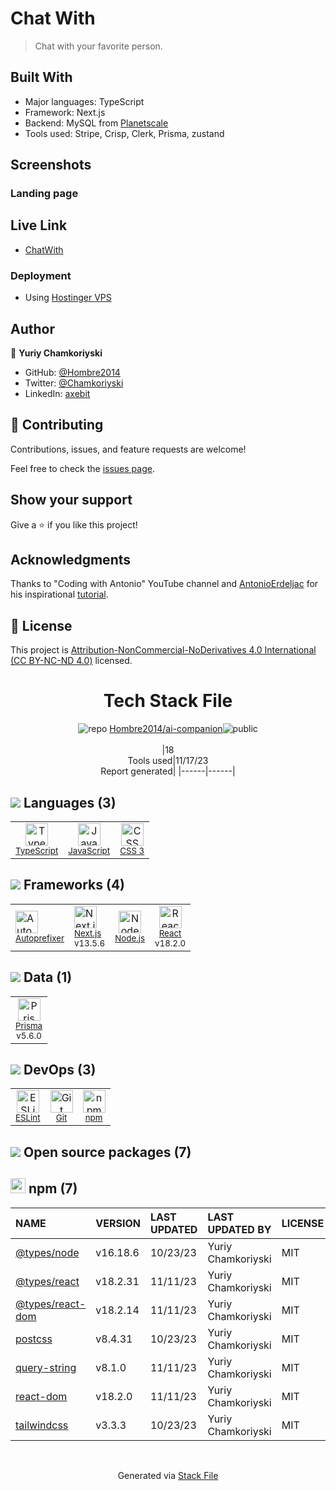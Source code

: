 # Chat With

> Chat with your favorite person.

## Built With

- Major languages: TypeScript
- Framework: Next.js
- Backend: MySQL from [Planetscale](https://app.planetscale.com/)
- Tools used: Stripe, Crisp, Clerk, Prisma, zustand

## Screenshots

### Landing page

<!-- ![Home](/public/my-tools.JPG) -->

<!-- ### Dashboard page

![Dashboard](/public/Dashboard.JPG)

### Conversation page

![Conversation](/public/Conversation.JPG)

### Pricing

![Pricing](/public/Pricing.JPG) -->

## Live Link

- [ChatWith](https://my-tools.ai/chat-with)

### Deployment

- Using [Hostinger VPS](https://hostinger.com)

## Author

👤 **Yuriy Chamkoriyski**

- GitHub: [@Hombre2014](https://github.com/Hombre2014)
- Twitter: [@Chamkoriyski](https://twitter.com/Chamkoriyski)
- LinkedIn: [axebit](https://linkedin.com/in/axebit)

## 🤝 Contributing

Contributions, issues, and feature requests are welcome!

Feel free to check the [issues page](https://github.com/Hombre/ai-companion/issues).

## Show your support

Give a ⭐️ if you like this project!

## Acknowledgments

Thanks to "Coding with Antonio" YouTube channel and [AntonioErdeljac](https://github.com/AntonioErdeljac) for his inspirational [tutorial](https://www.youtube.com/watch?v=PjYWpd7xkaM&t=368s&ab_channel=CodeWithAntonio).

## 📝 License

This project is [Attribution-NonCommercial-NoDerivatives 4.0 International (CC BY-NC-ND 4.0)](./license.md) licensed.

<div align="center">

# Tech Stack File

![](https://img.stackshare.io/repo.svg 'repo') [Hombre2014/ai-companion](https://github.com/Hombre2014/ai-companion)![](https://img.stackshare.io/public_badge.svg 'public')
<br/><br/>
|18<br/>Tools used|11/17/23 <br/>Report generated|
|------|------|

</div>

## <img src='https://img.stackshare.io/languages.svg'/> Languages (3)

<table><tr>
  <td align='center'>
  <img width='36' height='36' src='https://img.stackshare.io/service/1612/bynNY5dJ.jpg' alt='TypeScript'>
  <br>
  <sub><a href="http://www.typescriptlang.org">TypeScript</a></sub>
  <br>
  <sub></sub>
</td>

<td align='center'>
  <img width='36' height='36' src='https://img.stackshare.io/service/1209/javascript.jpeg' alt='JavaScript'>
  <br>
  <sub><a href="https://developer.mozilla.org/en-US/docs/Web/JavaScript">JavaScript</a></sub>
  <br>
  <sub></sub>
</td>

<td align='center'>
  <img width='36' height='36' src='https://img.stackshare.io/service/6727/css.png' alt='CSS 3'>
  <br>
  <sub><a href="https://developer.mozilla.org/en-US/docs/Web/CSS/CSS3">CSS 3</a></sub>
  <br>
  <sub></sub>
</td>

</tr>
</table>

## <img src='https://img.stackshare.io/frameworks.svg'/> Frameworks (4)

<table><tr>
  <td align='top'>
  <img width='36' height='36' src='https://img.stackshare.io/service/2202/72d087642cfce6fef6f2dabec5bf49e8_400x400.png' alt='Autoprefixer'>
  <br>
  <sub><a href="https://github.com/postcss/autoprefixer">Autoprefixer</a></sub>
  <br>
  <sub></sub>
</td>

<td align='top'>
  <img width='36' height='36' src='https://img.stackshare.io/service/5936/nextjs.png' alt='Next.js'>
  <br>
  <sub><a href="https://nextjs.org/">Next.js</a></sub>
  <br>
  <sub>v13.5.6</sub>
</td>

<td align='center'>
  <img width='36' height='36' src='https://img.stackshare.io/service/1011/n1JRsFeB_400x400.png' alt='Node.js'>
  <br>
  <sub><a href="http://nodejs.org/">Node.js</a></sub>
  <br>
  <sub></sub>
</td>

<td align='center'>
  <img width='36' height='36' src='https://img.stackshare.io/service/1020/OYIaJ1KK.png' alt='React'>
  <br>
  <sub><a href="https://reactjs.org/">React</a></sub>
  <br>
  <sub>v18.2.0</sub>
</td>

</tr>
</table>

## <img src='https://img.stackshare.io/databases.svg'/> Data (1)

<table><tr>
  <td align='center'>
  <img width='36' height='36' src='https://img.stackshare.io/service/8680/Logo_Symbol_White.jpg' alt='Prisma'>
  <br>
  <sub><a href="https://www.prisma.io/">Prisma</a></sub>
  <br>
  <sub>v5.6.0</sub>
</td>

</tr>
</table>

## <img src='https://img.stackshare.io/devops.svg'/> DevOps (3)

<table><tr>
  <td align='center'>
  <img width='36' height='36' src='https://img.stackshare.io/service/3337/Q4L7Jncy.jpg' alt='ESLint'>
  <br>
  <sub><a href="http://eslint.org/">ESLint</a></sub>
  <br>
  <sub></sub>
</td>

<td align='center'>
  <img width='36' height='36' src='https://img.stackshare.io/service/1046/git.png' alt='Git'>
  <br>
  <sub><a href="http://git-scm.com/">Git</a></sub>
  <br>
  <sub></sub>
</td>

<td align='center'>
  <img width='36' height='36' src='https://img.stackshare.io/service/1120/lejvzrnlpb308aftn31u.png' alt='npm'>
  <br>
  <sub><a href="https://www.npmjs.com/">npm</a></sub>
  <br>
  <sub></sub>
</td>

</tr>
</table>

## <img src='https://img.stackshare.io/group.svg' /> Open source packages (7)</h2>

## <img width='24' height='24' src='https://img.stackshare.io/service/1120/lejvzrnlpb308aftn31u.png'/> npm (7)

| NAME                                                       | VERSION  | LAST UPDATED | LAST UPDATED BY    | LICENSE | VULNERABILITIES |
| :--------------------------------------------------------- | :------- | :----------- | :----------------- | :------ | :-------------- |
| [@types/node](https://www.npmjs.com/@types/node)           | v16.18.6 | 10/23/23     | Yuriy Chamkoriyski | MIT     | N/A             |
| [@types/react](https://www.npmjs.com/@types/react)         | v18.2.31 | 11/11/23     | Yuriy Chamkoriyski | MIT     | N/A             |
| [@types/react-dom](https://www.npmjs.com/@types/react-dom) | v18.2.14 | 11/11/23     | Yuriy Chamkoriyski | MIT     | N/A             |
| [postcss](https://www.npmjs.com/postcss)                   | v8.4.31  | 10/23/23     | Yuriy Chamkoriyski | MIT     | N/A             |
| [query-string](https://www.npmjs.com/query-string)         | v8.1.0   | 11/11/23     | Yuriy Chamkoriyski | MIT     | N/A             |
| [react-dom](https://www.npmjs.com/react-dom)               | v18.2.0  | 11/11/23     | Yuriy Chamkoriyski | MIT     | N/A             |
| [tailwindcss](https://www.npmjs.com/tailwindcss)           | v3.3.3   | 10/23/23     | Yuriy Chamkoriyski | MIT     | N/A             |

<br/>
<div align='center'>

Generated via [Stack File](https://github.com/marketplace/stack-file)
